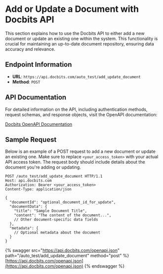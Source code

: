 # Add or Update a Document with Docbits API

This section explains how to use the Docbits API to either add a new document or update an existing one within the system. This functionality is crucial for maintaining an up-to-date document repository, ensuring data accuracy and relevance.

## Endpoint Information

- **URL**: `https://api.docbits.com/auto_test/add_update_document`
- **Method**: `POST`

## API Documentation

For detailed information on the API, including authentication methods, request schemas, and response objects, visit the OpenAPI documentation:

[Docbits OpenAPI Documentation](https://api.docbits.com/openapi.json)

## Sample Request

Below is an example of a POST request to add a new document or update an existing one. Make sure to replace `<your_access_token>` with your actual API access token. The request body should include details about the document you're adding or updating.

```http
POST /auto_test/add_update_document HTTP/1.1
Host: api.docbits.com
Authorization: Bearer <your_access_token>
Content-Type: application/json

{
  "documentId": "optional_document_id_for_update",
  "documentData": {
    "title": "Sample Document Title",
    "content": "The content of the document...",
    // Other document-specific data fields
  },
  "metadata": {
    // Optional metadata about the document
  }
}
```

{% swagger src="https://api.docbits.com/openapi.json" path="/auto_test/add_update_document" method="post" %}
[https://api.docbits.com/openapi.json](https://api.docbits.com/openapi.json)
{% endswagger %}
